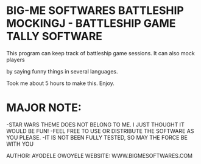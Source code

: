 BIG-ME SOFTWARES 
BATTLESHIP MOCKINGJ - BATTLESHIP GAME TALLY SOFTWARE
=======================================================

This program can keep track of battleship game sessions. It can also mock players

by saying funny things in several languages. 

Took me about 5 hours to make this. Enjoy. 

MAJOR NOTE:
=============
-STAR WARS THEME DOES NOT BELONG TO ME. I JUST THOUGHT IT WOULD BE FUN!
-FEEL FREE TO USE OR DISTRIBUTE THE SOFTWARE AS YOU PLEASE.
-IT IS NOT BEEN FULLY TESTED, SO MAY THE FORCE BE WITH YOU

AUTHOR: AYODELE OWOYELE
WEBSITE: WWW.BIGMESOFTWARES.COM
